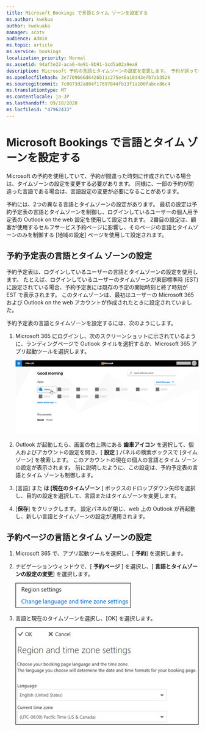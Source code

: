 ```yaml
---
title: Microsoft Bookings で言語とタイム ゾーンを設定する
ms.author: kwekua
author: kwekuako
manager: scotv
audience: Admin
ms.topic: article
ms.service: bookings
localization_priority: Normal
ms.assetid: 94af3e22-aca6-4e91-8b91-1cd5a02a9ea8
description: Microsoft 予約の言語とタイムゾーンの設定を変更します。 予約が誤って作成された場合は、間違ったタイムゾーンに対して予約が設定されている可能性があります。
ms.openlocfilehash: 3e7709666d6426b11c275e46a18d43e7b7ab3526
ms.sourcegitcommit: 7c0873d2a804f17697844fb13f1a100fabce86c4
ms.translationtype: MT
ms.contentlocale: ja-JP
ms.lasthandoff: 09/18/2020
ms.locfileid: "47962433"
---
```

# <a name="set-language-and-time-zones-in-microsoft-bookings"></a>Microsoft Bookings で言語とタイム ゾーンを設定する

Microsoft の予約を使用していて、予約が間違った時刻に作成されている場合は、タイムゾーンの設定を変更する必要があります。 同様に、一部の予約が間違った言語である場合は、言語設定の変更が必要になることがあります。

予約には、2つの異なる言語とタイムゾーンの設定があります。 最初の設定は予約予定表の言語とタイムゾーンを制御し、ログインしているユーザーの個人用予定表の Outlook on the web 設定を使用して設定されます。 2番目の設定は、顧客が使用するセルフサービス予約ページに影響し、そのページの言語とタイムゾーンのみを制御する [地域の設定] ページを使用して設定されます。

## <a name="setting-language-and-time-zone-for-a-booking-calendar"></a>予約予定表の言語とタイム ゾーンの設定

予約予定表は、ログインしているユーザーの言語とタイムゾーンの設定を使用します。 たとえば、ログインしているユーザーのタイムゾーンが東部標準時 (EST) に設定されている場合、予約予定表には既存の予定の開始時刻と終了時刻が EST で表示されます。 このタイムゾーンは、最初はユーザーの Microsoft 365 および Outlook on the web アカウントが作成されたときに設定されていました。

予約予定表の言語とタイムゾーンを設定するには、次のようにします。

1. Microsoft 365 にログインし、次のスクリーンショットに示されているように、ランディングページで Outlook タイルを選択するか、Microsoft 365 アプリ起動ツールを選択します。

   ![Microsoft 365 ランディングページの Outlook タイルの画像](../media/bookings-outlook-tile.png)

1. Outlook が起動したら、画面の右上隅にある **歯車アイコン** を選択して、個人およびアカウントの設定を開き、[ **設定** ] パネルの検索ボックスで [タイムゾーン] を検索します。 このアカウントの現在の個人の言語とタイム ゾーンの設定が表示されます。 前に説明したように、この設定は、予約予定表の言語とタイム ゾーンも制御します。

1. [言語] また **は [現在のタイムゾーン** ] ボックスのドロップダウン矢印を選択し、目的の設定を選択して、言語またはタイムゾーンを変更します。

1. [**保存**] をクリックします。 設定パネルが閉じ、web 上の Outlook が再起動し、新しい言語とタイムゾーンの設定が適用されます。

## <a name="setting-the-language-and-time-zone-for-the-booking-page"></a>予約ページの言語とタイム ゾーンの設定

1. Microsoft 365 で、アプリ起動ツールを選択し、[ **予約**] を選択します。

1. ナビゲーションウィンドウで、[ **予約ページ** ] を選択し、[ **言語とタイムゾーンの設定の変更**] を選択します。

   ![スクリーンショット: 言語とタイムゾーンの設定の変更リンク](../media/bookings-region-language-timezone-settings.png)

1. 言語と現在のタイムゾーンを選択し、[OK] を選択します。

   ![スクリーンショット: 言語とタイムゾーンの設定](../media/bookings-region-timezone-settings.png)
